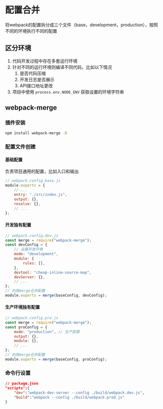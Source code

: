 # 配置合并

将webpack的配置拆分成三个文件（base，development，production），按照不同的环境执行不同的配置

## 区分环境

1. 代码开发过程中存在多套运行环境
2. 针对不同的运行环境则编译不同代码，比如以下情况
   1. 是否代码压缩
   2. 开发日志是否展示
   3. API接口地址更改
3. 项目中使用 `process.env.NODE_ENV` 获取设置的环境字符串

## webpack-merge

### 插件安装

```bash
npm install webpack-merge -D
```

### 配置文件创建

#### 基础配置

负责项目通用的配置，比如入口和输出

```js
// webpack.config.base.js
module.exports = {
    // ...
    entry: "./src/index.js",
    output: {},
    resolve: {},
    // ...
};
```

#### 开发独有配置

  

```js
// webpack.config.dev.js 
const merge = require("webpack-merge");
const devConfig = {
    // 设置开发环境
    mode: "development",
    module: {
        rules: [],
    },
    devtool: "cheap-inline-source-map",
    devServer: {},
    // ...
};
// 利用merge合并配置
module.exports = merge(baseConfig, devConfig);
```

#### 生产环境独有配置

```js
// webpack.config.pro.js 
const merge = require("webpack-merge");
const proConfig = {
    mode: "production", // 生产配置
    output: {},
    module: {},
    // ...
};
// 利用merge合并配置
module.exports = merge(baseConfig, proConfig);
```

### 命令行设置

```json
// package.json
"scripts":{
    "dev":"webpack-dev-server --config ./build/webpack.dev.js",
    "build":"webpack --config ./build/webpack.prod.js"
}
```
